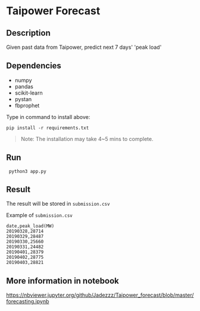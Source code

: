 # Taipower Forecast
## Description

Given past data from Taipower, predict next 7 days' 'peak load'

## Dependencies

* numpy
* pandas
* scikit-learn
* pystan
* fbprophet

Type in command to install above:

``` 
pip install -r requirements.txt 
```
> Note: The installation may take 4~5 mins to complete.

## Run

```
 python3 app.py 
```

## Result

The result will be stored in ```submission.csv```

Example of ```submission.csv```
```
date,peak_load(MW)
20190328,28714
20190329,28487
20190330,25660
20190331,24482
20190401,28379
20190402,28775
20190403,28821
```

## More information in notebook
https://nbviewer.jupyter.org/github/Jadezzz/Taipower_forecast/blob/master/forecasting.ipynb
